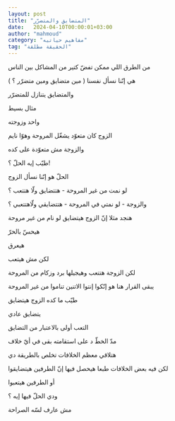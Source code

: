 ```yaml
---
layout: post
title: "المتضايق والمتضرّر"
date:   2024-04-10T00:00:01+03:00
author: "mahmoud"
category: "مفاهيم حياتيه"
tag: "الحقيقة مطلقة"
---
```



من الطرق اللي ممكن تفضّ كتير من المشاكل بين الناس

هي إنّنا نسأل نفسنا ( مين متضايق ومين متضرّر ؟ )

والمتضايق يتنازل للمتضرّر




مثال بسيط

واحد وزوجته

الزوج كان متعوّد يشغّل المروحة وهوّا نايم

والزوجة مش متعوّدة على كده

طيّب إيه الحلّ ؟!




الحلّ هو إنّنا نسأل الزوج

لو نمت من غير المروحة - هتتضايق ولّا هتتعب ؟

والزوجة - لو نمتي في المروحة - هتتضايقي ولّاهتتعبي
؟




هنجد مثلا إنّ الزوج هيتضايق لو نام من غير مروحة

هيحسّ بالحرّ

هيعرق

لكن مش هيتعب




لكن الزوجة هتتعب وهيجيلها برد وزكام من المروحة




يبقى القرار هنا هو إنّكوا إنتوا الاتنين تناموا من غير
المروحة




طيّب ما كده الزوج هيتضايق

يتضايق عادي

التعب أولى بالاعتبار من التضايق




مدّ الخطّ د على استقامته بقى في أيّ خلاف

هتلاقي معظم الخلافات تخلص بالطريقة دي




لكن فيه بعض الخلافات طبعا هيحصل فيها إنّ الطرفين
هيتضايقوا

أو الطرفين هيتعبوا

ودي الحلّ فيها إيه ؟

مش عارف لسّه الصراحة
